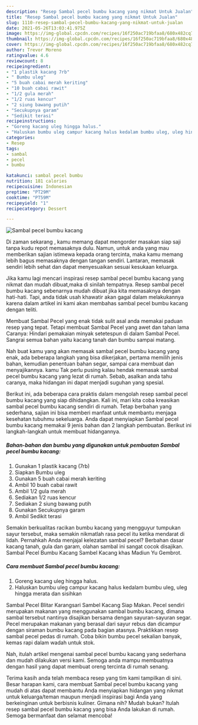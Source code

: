```yaml
---
description: "Resep Sambal pecel bumbu kacang yang nikmat Untuk Jualan"
title: "Resep Sambal pecel bumbu kacang yang nikmat Untuk Jualan"
slug: 1110-resep-sambal-pecel-bumbu-kacang-yang-nikmat-untuk-jualan
date: 2021-05-26T13:03:41.975Z
image: https://img-global.cpcdn.com/recipes/16f250ac719bfaa8/680x482cq70/sambal-pecel-bumbu-kacang-foto-resep-utama.jpg
thumbnail: https://img-global.cpcdn.com/recipes/16f250ac719bfaa8/680x482cq70/sambal-pecel-bumbu-kacang-foto-resep-utama.jpg
cover: https://img-global.cpcdn.com/recipes/16f250ac719bfaa8/680x482cq70/sambal-pecel-bumbu-kacang-foto-resep-utama.jpg
author: Trevor Moreno
ratingvalue: 4.6
reviewcount: 8
recipeingredient:
- "1 plastik kacang 7rb"
- " Bumbu uleg"
- "5 buah cabai merah keriting"
- "10 buah cabai rawit"
- "1/2 gula merah"
- "1/2 ruas kencur"
- "2 siung bawang putih"
- "Secukupnya garam"
- "Sedikit terasi"
recipeinstructions:
- "Goreng kacang uleg hingga halus."
- "Haluskan bumbu uleg campur kacang halus kedalam bumbu uleg, uleg hingga merata dan sisihkan"
categories:
- Resep
tags:
- sambal
- pecel
- bumbu

katakunci: sambal pecel bumbu 
nutrition: 181 calories
recipecuisine: Indonesian
preptime: "PT29M"
cooktime: "PT59M"
recipeyield: "1"
recipecategory: Dessert

---
```



![Sambal pecel bumbu kacang](https://img-global.cpcdn.com/recipes/16f250ac719bfaa8/680x482cq70/sambal-pecel-bumbu-kacang-foto-resep-utama.jpg)

Di zaman  sekarang , kamu memang dapat mengorder masakan siap saji tanpa kudu repot memasaknya dulu. Namun, untuk anda yang mau memberikan sajian istimewa kepada orang tercinta, maka kamu memang lebih bagus memasaknya dengan tangan sendiri. Lantaran, memasak sendiri lebih sehat dan dapat menyesuaikan sesuai kesukaan keluarga.

Jika kamu lagi mencari inspirasi resep sambal pecel bumbu kacang yang nikmat dan mudah dibuat,maka di sinilah tempatnya. Resep sambal pecel bumbu kacang  sebenarnya mudah dibuat jika kita memasaknya dengan hati-hati. Tapi, anda tidak usah khawatir akan gagal dalam melakukannya 
karena dalam artikel ini kami akan membahas sambal pecel bumbu kacang dengan teliti.  

Membuat Sambal Pecel yang enak tidak sulit asal anda memakai paduan resep yang tepat. Tetapi membuat Sambal Pecel yang awet dan tahan lama Caranya: Hindari pemakaian minyak setetespun di dalam Sambal Pecel. Sangrai semua bahan yaitu kacang tanah dan bumbu sampai matang.

Nah buat kamu yang akan memasak sambal pecel bumbu kacang yang enak, ada beberapa langkah yang bisa dikerjakan, pertama memilih jenis bahan, kemudian penentuan bahan segar, sampai cara membuat dan menyajikannya. kamu Tak perlu pusing kalau hendak memasak sambal pecel bumbu kacang yang lezat di rumah. Sebab, asalkan anda  tahu caranya, maka hidangan ini dapat menjadi suguhan yang spesial.

Berikut ini, ada beberapa cara praktis  dalam mengolah resep sambal pecel bumbu kacang yang siap dihidangkan. Kali ini, mari kita coba kreasikan sambal pecel bumbu kacang sendiri di rumah. Tetap berbahan yang sederhana, sajian ini bisa memberi manfaat untuk membantu menjaga kesehatan tubuhmu sekeluarga. Anda dapat menyiapkan Sambal pecel bumbu kacang memakai 9 jenis bahan dan 2 langkah pembuatan. Berikut ini langkah-langkah untuk membuat hidangannya.

<!--inarticleads1-->

##### Bahan-bahan dan bumbu yang digunakan untuk pembuatan Sambal pecel bumbu kacang:

1. Gunakan 1 plastik kacang (7rb)
1. Siapkan  Bumbu uleg
1. Gunakan 5 buah cabai merah keriting
1. Ambil 10 buah cabai rawit
1. Ambil 1/2 gula merah
1. Sediakan 1/2 ruas kencur
1. Sediakan 2 siung bawang putih
1. Gunakan Secukupnya garam
1. Ambil Sedikit terasi


Semakin berkualitas racikan bumbu kacang yang mengguyur tumpukan sayur tersebut, maka semakin nikmatlah rasa pecel itu ketika mendarat di lidah. Pernahkah Anda menjajal kelezatan sambal pecel? Berbahan dasar kacang tanah, gula dan garam, olahan sambal ini sangat cocok disajikan. Sambal Pecel Bumbu Kacang Sambel Kacang khas Madiun Yu Gembrot. 

<!--inarticleads2-->

##### Cara membuat Sambal pecel bumbu kacang:

1. Goreng kacang uleg hingga halus.
1. Haluskan bumbu uleg campur kacang halus kedalam bumbu uleg, uleg hingga merata dan sisihkan


Sambal Pecel Blitar Karangsari Sambel Kacang Siap Makan. Pecel sendiri merupakan makanan yang menggunakan sambal bumbu kacang, dimana sambal tersebut nantinya disajikan bersama dengan sayuran-sayuran segar. Pecel merupakan makanan yang berasal dari sayur rebus dan dicampur dengan siraman bumbu kacang pada bagian atasnya. Praktikkan resep sambal pecel pedas di rumah. Coba bikin bumbu pecel sekalian banyak, kemas rapi dalam wadah untuk stok. 

Nah, itulah artikel mengenai  sambal pecel bumbu kacang  yang sederhana dan mudah dilakukan versi kami. Semoga anda mampu membuatnya dengan hasil yang dapat membuat oreng tercinta di rumah senang. 

Terima kasih anda telah membaca resep yang tim kami tampilkan di sini. Besar harapan kami, cara membuat  Sambal pecel bumbu kacang yang mudah di atas dapat membantu Anda menyiapkan hidangan yang nikmat untuk keluarga/teman maupun menjadi inspirasi bagi Anda yang berkeinginan untuk berbisnis kuliner. Gimana nih? Mudah bukan? Itulah resep sambal pecel bumbu kacang yang bisa Anda lakukan di rumah. Semoga bermanfaat dan selamat mencoba!

